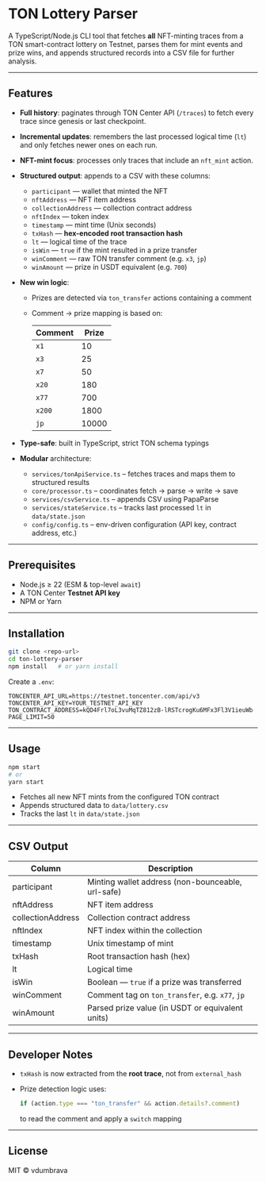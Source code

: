 # TON Lottery Parser

A TypeScript/Node.js CLI tool that fetches **all** NFT-minting traces from a TON smart-contract lottery on Testnet, parses them for mint events and prize wins, and appends structured records into a CSV file for further analysis.

---

## Features

- **Full history**: paginates through TON Center API (`/traces`) to fetch every trace since genesis or last checkpoint.

- **Incremental updates**: remembers the last processed logical time (`lt`) and only fetches newer ones on each run.

- **NFT-mint focus**: processes only traces that include an `nft_mint` action.

- **Structured output**: appends to a CSV with these columns:

  - `participant` — wallet that minted the NFT
  - `nftAddress` — NFT item address
  - `collectionAddress` — collection contract address
  - `nftIndex` — token index
  - `timestamp` — mint time (Unix seconds)
  - `txHash` — **hex-encoded root transaction hash**
  - `lt` — logical time of the trace
  - `isWin` — `true` if the mint resulted in a prize transfer
  - `winComment` — raw TON transfer comment (e.g. `x3`, `jp`)
  - `winAmount` — prize in USDT equivalent (e.g. `700`)

- **New win logic**:

  - Prizes are detected via `ton_transfer` actions containing a comment
  - Comment → prize mapping is based on:

    | Comment | Prize |
    | ------- | ----- |
    | `x1`    | 10    |
    | `x3`    | 25    |
    | `x7`    | 50    |
    | `x20`   | 180   |
    | `x77`   | 700   |
    | `x200`  | 1800  |
    | `jp`    | 10000 |

- **Type-safe**: built in TypeScript, strict TON schema typings

- **Modular** architecture:

  - `services/tonApiService.ts` – fetches traces and maps them to structured results
  - `core/processor.ts` – coordinates fetch → parse → write → save
  - `services/csvService.ts` – appends CSV using PapaParse
  - `services/stateService.ts` – tracks last processed `lt` in `data/state.json`
  - `config/config.ts` – env-driven configuration (API key, contract address, etc.)

---

## Prerequisites

- Node.js ≥ 22 (ESM & top-level `await`)
- A TON Center **Testnet API key**
- NPM or Yarn

---

## Installation

```bash
git clone <repo-url>
cd ton-lottery-parser
npm install   # or yarn install
```

Create a `.env`:

```dotenv
TONCENTER_API_URL=https://testnet.toncenter.com/api/v3
TONCENTER_API_KEY=YOUR_TESTNET_API_KEY
TON_CONTRACT_ADDRESS=kQD4Frl7oL3vuMqTZ812zB-lRSTcrogKu6MFx3Fl3V1ieuWb
PAGE_LIMIT=50
```

---

## Usage

```bash
npm start
# or
yarn start
```

- Fetches all new NFT mints from the configured TON contract
- Appends structured data to `data/lottery.csv`
- Tracks the last `lt` in `data/state.json`

---

## CSV Output

| Column            | Description                                       |
| ----------------- | ------------------------------------------------- |
| participant       | Minting wallet address (non-bounceable, url-safe) |
| nftAddress        | NFT item address                                  |
| collectionAddress | Collection contract address                       |
| nftIndex          | NFT index within the collection                   |
| timestamp         | Unix timestamp of mint                            |
| txHash            | Root transaction hash (hex)                       |
| lt                | Logical time                                      |
| isWin             | Boolean — `true` if a prize was transferred       |
| winComment        | Comment tag on `ton_transfer`, e.g. `x77`, `jp`   |
| winAmount         | Parsed prize value (in USDT or equivalent units)  |

---

## Developer Notes

- `txHash` is now extracted from the **root trace**, not from `external_hash`
- Prize detection logic uses:

  ```ts
  if (action.type === "ton_transfer" && action.details?.comment)
  ```

  to read the comment and apply a `switch` mapping

---

## License

MIT © vdumbrava